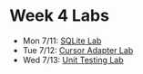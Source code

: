 # Week 4 Labs

- Mon 7/11: [SQLite Lab](https://github.com/ga-adi-nyc/SQLite-Lab)
- Tue 7/12: [Cursor Adapter Lab](https://github.com/ga-adi-nyc/CursorAdapter-Lab)
- Wed 7/13: [Unit Testing Lab](https://github.com/ga-adi-nyc/Unit-Testing-Lab)
